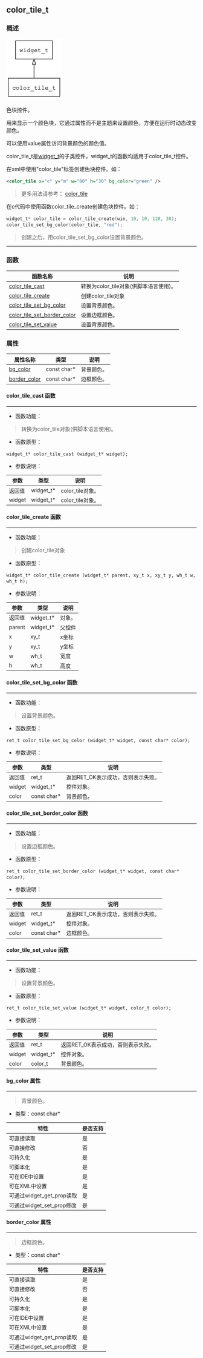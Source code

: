 ## color\_tile\_t
### 概述
![image](images/color_tile_t_0.png)

色块控件。

用来显示一个颜色块，它通过属性而不是主题来设置颜色，方便在运行时动态改变颜色。

可以使用value属性访问背景颜色的颜色值。

color\_tile\_t是[widget\_t](widget_t.md)的子类控件，widget\_t的函数均适用于color\_tile\_t控件。

在xml中使用"color_tile"标签创建色块控件。如：

```xml
<color_tile x="c" y="m" w="80" h="30" bg_color="green" />
```

> 更多用法请参考：
[color_tile](https://github.com/zlgopen/awtk/blob/master/demos/assets/default/raw/ui/color_picker_rgb.xml)

在c代码中使用函数color_tile\_create创建色块控件。如：

```c
widget_t* color_tile = color_tile_create(win, 10, 10, 128, 30);
color_tile_set_bg_color(color_tile, "red");
```
> 创建之后，用color\_tile\_set\_bg\_color设置背景颜色。
----------------------------------
### 函数
<p id="color_tile_t_methods">

| 函数名称 | 说明 | 
| -------- | ------------ | 
| <a href="#color_tile_t_color_tile_cast">color\_tile\_cast</a> | 转换为color_tile对象(供脚本语言使用)。 |
| <a href="#color_tile_t_color_tile_create">color\_tile\_create</a> | 创建color_tile对象 |
| <a href="#color_tile_t_color_tile_set_bg_color">color\_tile\_set\_bg\_color</a> | 设置背景颜色。 |
| <a href="#color_tile_t_color_tile_set_border_color">color\_tile\_set\_border\_color</a> | 设置边框颜色。 |
| <a href="#color_tile_t_color_tile_set_value">color\_tile\_set\_value</a> | 设置背景颜色。 |
### 属性
<p id="color_tile_t_properties">

| 属性名称 | 类型 | 说明 | 
| -------- | ----- | ------------ | 
| <a href="#color_tile_t_bg_color">bg\_color</a> | const char* | 背景颜色。 |
| <a href="#color_tile_t_border_color">border\_color</a> | const char* | 边框颜色。 |
#### color\_tile\_cast 函数
-----------------------

* 函数功能：

> <p id="color_tile_t_color_tile_cast">转换为color_tile对象(供脚本语言使用)。

* 函数原型：

```
widget_t* color_tile_cast (widget_t* widget);
```

* 参数说明：

| 参数 | 类型 | 说明 |
| -------- | ----- | --------- |
| 返回值 | widget\_t* | color\_tile对象。 |
| widget | widget\_t* | color\_tile对象。 |
#### color\_tile\_create 函数
-----------------------

* 函数功能：

> <p id="color_tile_t_color_tile_create">创建color_tile对象

* 函数原型：

```
widget_t* color_tile_create (widget_t* parent, xy_t x, xy_t y, wh_t w, wh_t h);
```

* 参数说明：

| 参数 | 类型 | 说明 |
| -------- | ----- | --------- |
| 返回值 | widget\_t* | 对象。 |
| parent | widget\_t* | 父控件 |
| x | xy\_t | x坐标 |
| y | xy\_t | y坐标 |
| w | wh\_t | 宽度 |
| h | wh\_t | 高度 |
#### color\_tile\_set\_bg\_color 函数
-----------------------

* 函数功能：

> <p id="color_tile_t_color_tile_set_bg_color">设置背景颜色。

* 函数原型：

```
ret_t color_tile_set_bg_color (widget_t* widget, const char* color);
```

* 参数说明：

| 参数 | 类型 | 说明 |
| -------- | ----- | --------- |
| 返回值 | ret\_t | 返回RET\_OK表示成功，否则表示失败。 |
| widget | widget\_t* | 控件对象。 |
| color | const char* | 背景颜色。 |
#### color\_tile\_set\_border\_color 函数
-----------------------

* 函数功能：

> <p id="color_tile_t_color_tile_set_border_color">设置边框颜色。

* 函数原型：

```
ret_t color_tile_set_border_color (widget_t* widget, const char* color);
```

* 参数说明：

| 参数 | 类型 | 说明 |
| -------- | ----- | --------- |
| 返回值 | ret\_t | 返回RET\_OK表示成功，否则表示失败。 |
| widget | widget\_t* | 控件对象。 |
| color | const char* | 边框颜色。 |
#### color\_tile\_set\_value 函数
-----------------------

* 函数功能：

> <p id="color_tile_t_color_tile_set_value">设置背景颜色。

* 函数原型：

```
ret_t color_tile_set_value (widget_t* widget, color_t color);
```

* 参数说明：

| 参数 | 类型 | 说明 |
| -------- | ----- | --------- |
| 返回值 | ret\_t | 返回RET\_OK表示成功，否则表示失败。 |
| widget | widget\_t* | 控件对象。 |
| color | color\_t | 背景颜色。 |
#### bg\_color 属性
-----------------------
> <p id="color_tile_t_bg_color">背景颜色。

* 类型：const char*

| 特性 | 是否支持 |
| -------- | ----- |
| 可直接读取 | 是 |
| 可直接修改 | 否 |
| 可持久化   | 是 |
| 可脚本化   | 是 |
| 可在IDE中设置 | 是 |
| 可在XML中设置 | 是 |
| 可通过widget\_get\_prop读取 | 是 |
| 可通过widget\_set\_prop修改 | 是 |
#### border\_color 属性
-----------------------
> <p id="color_tile_t_border_color">边框颜色。

* 类型：const char*

| 特性 | 是否支持 |
| -------- | ----- |
| 可直接读取 | 是 |
| 可直接修改 | 否 |
| 可持久化   | 是 |
| 可脚本化   | 是 |
| 可在IDE中设置 | 是 |
| 可在XML中设置 | 是 |
| 可通过widget\_get\_prop读取 | 是 |
| 可通过widget\_set\_prop修改 | 是 |
